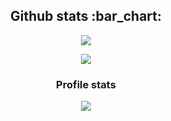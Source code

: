 <h2 align="center">Github stats :bar_chart:</h2>

<p align="center"><img src="https://profile-counter.glitch.me/{berni-1}/count.svg" /></p>

<p align="center"><img src="https://github-readme-stats.vercel.app/api/top-langs/?username=berni-1&langs_count=10&theme=tokyonight&layout=compact" /></p>

<h3 align="center">Profile stats</h3>
<p align="center"><img src="https://github-readme-stats.vercel.app/api?username=berni-1&show_icons=true&theme=synthwave" /></p>
